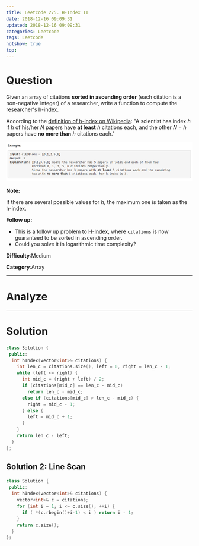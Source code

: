 ```yaml
---
title: Leetcode 275. H-Index II
date: 2018-12-16 09:09:31
updated: 2018-12-16 09:09:31
categories: Leetcode
tags: Leetcode
notshow: true
top:
---
```


# Question


Given an array of citations  **sorted in ascending order** (each citation is a non-negative integer) of a researcher, write a function to compute the researcher's h-index.

According to the [definition of h-index on Wikipedia](https://en.wikipedia.org/wiki/H-index): "A scientist has index _h_ if _h_ of his/her _N_ papers have **at least** _h_ citations each, and the other _N − h_ papers have **no more than** _h_ citations each."

![](/images/in-post/2018-12-16-Leetcode-275-H-Index-II/2018-12-17-00-51-50.png)

**Note:**

If there are several possible values for _h_, the maximum one is taken as the h-index.

**Follow up:**

- This is a follow up problem to [H-Index](https://leetcode.com/problems/h-index/description/), where  `citations`  is now guaranteed to be sorted in ascending order.
- Could you solve it in logarithmic time complexity?

**Difficulty**:Medium

**Category**:Array

<!-- more -->

------------

# Analyze

------------

# Solution

```cpp
class Solution {
 public:
  int hIndex(vector<int>& citations) {
    int len_c = citations.size(), left = 0, right = len_c - 1;
    while (left <= right) {
      int mid_c = (right + left) / 2;
      if (citations[mid_c] == len_c - mid_c)
        return len_c - mid_c;
      else if (citations[mid_c] > len_c - mid_c) {
        right = mid_c - 1;
      } else {
        left = mid_c + 1;
      }
    }
    return len_c - left;
  }
};

```

## Solution 2: Line Scan

```cpp
class Solution {
 public:
  int hIndex(vector<int>& citations) {
    vector<int>& c = citations; 
    for (int i = 1; i <= c.size(); ++i) {
      if ( *(c.rbegin()+i-1) < i ) return i - 1;
    }
    return c.size();
  }
};
```


<!-- TODO:
Spend more time to resolve this questions.
 -->